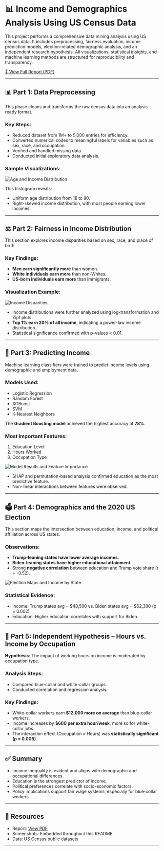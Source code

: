 # 📊 Income and Demographics Analysis Using US Census Data

This project performs a comprehensive data mining analysis using US census data. It includes preprocessing, fairness evaluation, income prediction models, election-related demographic analysis, and an independent research hypothesis. All visualizations, statistical insights, and machine learning methods are structured for reproducibility and transparency.

[📄 View Full Report (PDF)](./PDF.pdf)

---

## 📊 Part 1: Data Preprocessing

This phase cleans and transforms the raw census data into an analysis-ready format.

### Key Steps:
- Reduced dataset from 1M+ to 5,000 entries for efficiency.
- Converted numerical codes to meaningful labels for variables such as sex, race, and occupation.
- Verified and handled missing data.
- Conducted initial exploratory data analysis.

### Sample Visualizations:

![Age and Income Distribution](./s1.png)

This histogram reveals:
- Uniform age distribution from 18 to 80.
- Right-skewed income distribution, with most people earning lower incomes.

---

## ⚖️ Part 2: Fairness in Income Distribution

This section explores income disparities based on sex, race, and place of birth.

### Key Findings:
- **Men earn significantly more** than women.  
- **White individuals earn more** than non-Whites.  
- **US-born individuals earn more** than immigrants.

### Visualization Example:

![Income Disparities](./s2.png)

- Income distributions were further analyzed using log-transformation and Zipf plots.
- **Top 1% earn 20% of all income**, indicating a power-law income distribution.
- Statistical significance confirmed with p-values < 0.01.

---

## 🤖 Part 3: Predicting Income

Machine learning classifiers were trained to predict income levels using demographic and employment data.

### Models Used:
- Logistic Regression  
- Random Forest  
- XGBoost  
- SVM  
- K-Nearest Neighbors  

The **Gradient Boosting model** achieved the highest accuracy at **78%**.

### Most Important Features:
1. Education Level  
2. Hours Worked  
3. Occupation Type  

![Model Results and Feature Importance](./s4.png)

- SHAP and permutation-based analysis confirmed education as the most predictive feature.
- Non-linear interactions between features were observed.

---

## 🗳️ Part 4: Demographics and the 2020 US Election

This section maps the intersection between education, income, and political affiliation across US states.

### Observations:
- **Trump-leaning states have lower average incomes**.
- **Biden-leaning states have higher educational attainment**.
- Strong **negative correlation** between education and Trump vote share (r = -0.52).

![Election Maps and Income by State](./s3.png)

### Statistical Evidence:
- Income: Trump states avg = $48,500 vs. Biden states avg = $62,300 (p = 0.002)
- Education: Higher education correlates with support for Biden.

---

## 🔬 Part 5: Independent Hypothesis – Hours vs. Income by Occupation

**Hypothesis**: The impact of working hours on income is moderated by occupation type.

### Analysis Steps:
- Compared blue-collar and white-collar groups.
- Conducted correlation and regression analysis.

### Key Findings:
- White-collar workers earn **$12,000 more on average** than blue-collar workers.
- Income increases by **$600 per extra hour/week**, more so for white-collar jobs.
- The interaction effect (Occupation × Hours) was **statistically significant (p = 0.005)**.

---

## ✅ Summary

- Income inequality is evident and aligns with demographic and occupational differences.
- Education is the strongest predictor of income.
- Political preferences correlate with socio-economic factors.
- Policy implications support fair wage systems, especially for blue-collar workers.

---

## 📎 Resources

- Report: [View PDF](./PDF.pdf)
- Screenshots: Embedded throughout this README
- Data: US Census public datasets

---


